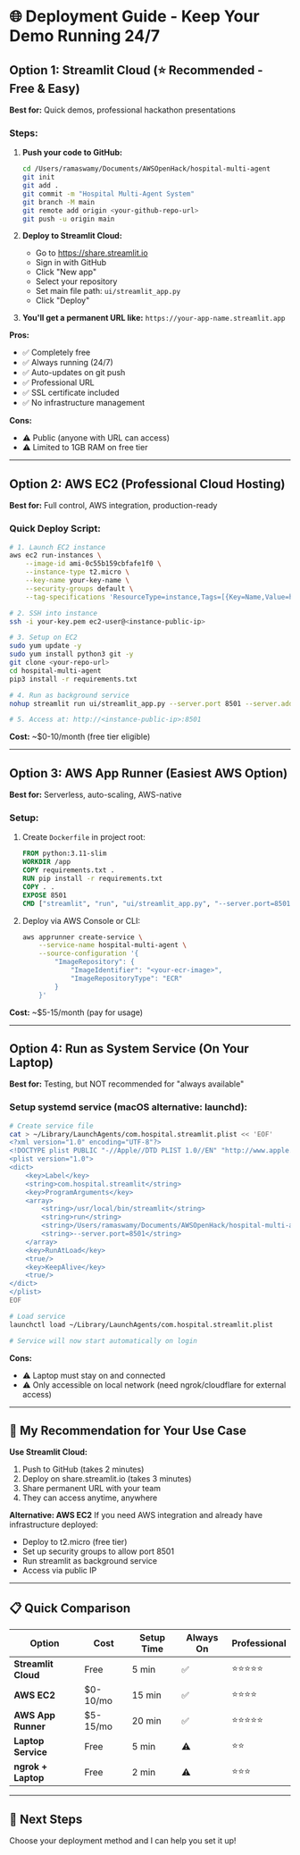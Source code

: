 # 🌐 Deployment Guide - Keep Your Demo Running 24/7

## Option 1: Streamlit Cloud (⭐ Recommended - Free & Easy)

**Best for:** Quick demos, professional hackathon presentations

### Steps:
1. **Push your code to GitHub:**
   ```bash
   cd /Users/ramaswamy/Documents/AWSOpenHack/hospital-multi-agent
   git init
   git add .
   git commit -m "Hospital Multi-Agent System"
   git branch -M main
   git remote add origin <your-github-repo-url>
   git push -u origin main
   ```

2. **Deploy to Streamlit Cloud:**
   - Go to https://share.streamlit.io
   - Sign in with GitHub
   - Click "New app"
   - Select your repository
   - Set main file path: `ui/streamlit_app.py`
   - Click "Deploy"

3. **You'll get a permanent URL like:**
   `https://your-app-name.streamlit.app`

**Pros:**
- ✅ Completely free
- ✅ Always running (24/7)
- ✅ Auto-updates on git push
- ✅ Professional URL
- ✅ SSL certificate included
- ✅ No infrastructure management

**Cons:**
- ⚠️ Public (anyone with URL can access)
- ⚠️ Limited to 1GB RAM on free tier

---

## Option 2: AWS EC2 (Professional Cloud Hosting)

**Best for:** Full control, AWS integration, production-ready

### Quick Deploy Script:

```bash
# 1. Launch EC2 instance
aws ec2 run-instances \
    --image-id ami-0c55b159cbfafe1f0 \
    --instance-type t2.micro \
    --key-name your-key-name \
    --security-groups default \
    --tag-specifications 'ResourceType=instance,Tags=[{Key=Name,Value=hospital-demo}]'

# 2. SSH into instance
ssh -i your-key.pem ec2-user@<instance-public-ip>

# 3. Setup on EC2
sudo yum update -y
sudo yum install python3 git -y
git clone <your-repo-url>
cd hospital-multi-agent
pip3 install -r requirements.txt

# 4. Run as background service
nohup streamlit run ui/streamlit_app.py --server.port 8501 --server.address 0.0.0.0 &

# 5. Access at: http://<instance-public-ip>:8501
```

**Cost:** ~$0-10/month (free tier eligible)

---

## Option 3: AWS App Runner (Easiest AWS Option)

**Best for:** Serverless, auto-scaling, AWS-native

### Setup:
1. Create `Dockerfile` in project root:
   ```dockerfile
   FROM python:3.11-slim
   WORKDIR /app
   COPY requirements.txt .
   RUN pip install -r requirements.txt
   COPY . .
   EXPOSE 8501
   CMD ["streamlit", "run", "ui/streamlit_app.py", "--server.port=8501", "--server.address=0.0.0.0"]
   ```

2. Deploy via AWS Console or CLI:
   ```bash
   aws apprunner create-service \
       --service-name hospital-multi-agent \
       --source-configuration '{
           "ImageRepository": {
               "ImageIdentifier": "<your-ecr-image>",
               "ImageRepositoryType": "ECR"
           }
       }'
   ```

**Cost:** ~$5-15/month (pay for usage)

---

## Option 4: Run as System Service (On Your Laptop)

**Best for:** Testing, but NOT recommended for "always available"

### Setup systemd service (macOS alternative: launchd):

```bash
# Create service file
cat > ~/Library/LaunchAgents/com.hospital.streamlit.plist << 'EOF'
<?xml version="1.0" encoding="UTF-8"?>
<!DOCTYPE plist PUBLIC "-//Apple//DTD PLIST 1.0//EN" "http://www.apple.com/DTDs/PropertyList-1.0.dtd">
<plist version="1.0">
<dict>
    <key>Label</key>
    <string>com.hospital.streamlit</string>
    <key>ProgramArguments</key>
    <array>
        <string>/usr/local/bin/streamlit</string>
        <string>run</string>
        <string>/Users/ramaswamy/Documents/AWSOpenHack/hospital-multi-agent/ui/streamlit_app.py</string>
        <string>--server.port=8501</string>
    </array>
    <key>RunAtLoad</key>
    <true/>
    <key>KeepAlive</key>
    <true/>
</dict>
</plist>
EOF

# Load service
launchctl load ~/Library/LaunchAgents/com.hospital.streamlit.plist

# Service will now start automatically on login
```

**Cons:**
- ⚠️ Laptop must stay on and connected
- ⚠️ Only accessible on local network (need ngrok/cloudflare for external access)

---

## 🎯 My Recommendation for Your Use Case

**Use Streamlit Cloud:**
1. Push to GitHub (takes 2 minutes)
2. Deploy on share.streamlit.io (takes 3 minutes)
3. Share permanent URL with your team
4. They can access anytime, anywhere

**Alternative: AWS EC2**
If you need AWS integration and already have infrastructure deployed:
- Deploy to t2.micro (free tier)
- Set up security groups to allow port 8501
- Run streamlit as background service
- Access via public IP

---

## 📋 Quick Comparison

| Option | Cost | Setup Time | Always On | Professional |
|--------|------|------------|-----------|--------------|
| **Streamlit Cloud** | Free | 5 min | ✅ | ⭐⭐⭐⭐⭐ |
| **AWS EC2** | $0-10/mo | 15 min | ✅ | ⭐⭐⭐⭐ |
| **AWS App Runner** | $5-15/mo | 20 min | ✅ | ⭐⭐⭐⭐⭐ |
| **Laptop Service** | Free | 5 min | ⚠️ | ⭐⭐ |
| **ngrok + Laptop** | Free | 2 min | ⚠️ | ⭐⭐⭐ |

---

## 🚀 Next Steps

Choose your deployment method and I can help you set it up!

